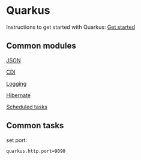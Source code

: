 # Quarkus

Instructions to get started with Quarkus: [Get started](https://quarkus.io/guides/getting-started#bootstrapping-the-project)

## Common modules
[JSON](https://quarkus.io/guides/rest-json)

[CDI](https://quarkus.io/guides/cdi)

[Logging](https://quarkus.io/guides/logging)

[Hibernate](https://quarkus.io/guides/hibernate-orm)

[Scheduled tasks](https://quarkus.io/guides/scheduler-reference)

## Common tasks
set port:
```
quarkus.http.port=9090
```
